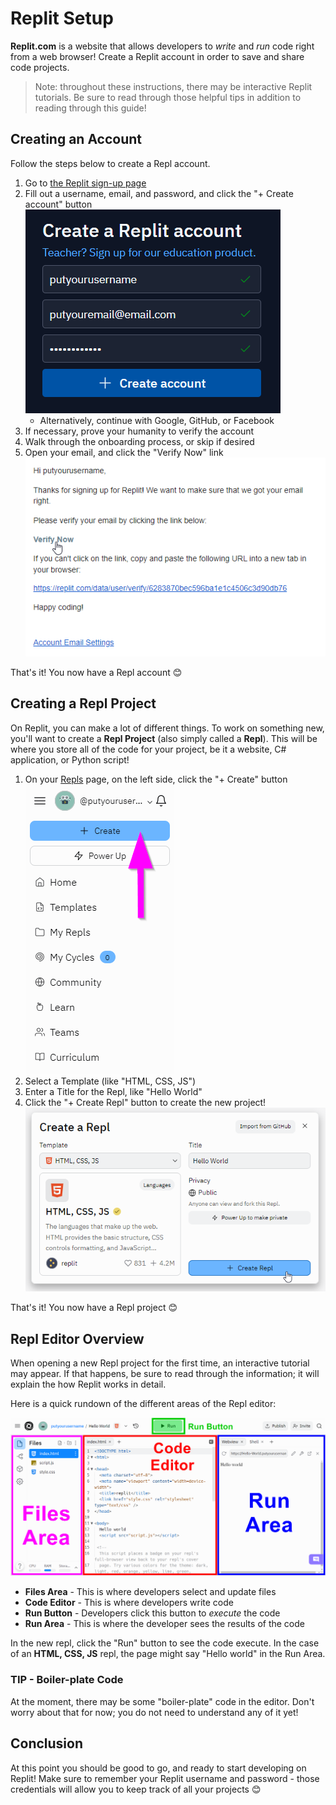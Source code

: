 # Replit Setup
**Replit.com** is a website that allows developers to _write_ and _run_ code right from a web browser! Create a Replit account in order to save and share code projects.

>Note: throughout these instructions, there may be interactive Replit tutorials. Be sure to read through those helpful tips in addition to reading through this guide!

## Creating an Account
Follow the steps below to create a Repl account.

1. Go to [the Replit sign-up page](https://replit.com/signup)
1. Fill out a username, email, and password, and click the "+ Create account" button  
    ![](Assets/ReplitCreateAccount.png)
    - Alternatively, continue with Google, GitHub, or Facebook
1. If necessary, prove your humanity to verify the account
1. Walk through the onboarding process, or skip if desired
1. Open your email, and click the "Verify Now" link  
    ![](Assets/ReplitVerifyEmail.png)

That's it! You now have a Repl account 😊

## Creating a Repl Project
On Replit, you can make a lot of different things. To work on something new, you'll want to create a **Repl Project** (also simply called a **Repl**). This will be where you store all of the code for your project, be it a website, C# application, or Python script!

1. On your [Repls](https://replit.com/repls) page, on the left side, click the "+ Create" button  
    ![](Assets/ReplitCreateRepl.png)
1. Select a Template (like "HTML, CSS, JS")
1. Enter a Title for the Repl, like "Hello World"
1. Click the "+ Create Repl" button to create the new project!  
    ![](Assets/ReplitCreateReplForm.png)

That's it! You now have a Repl project 😊

## Repl Editor Overview
When opening a new Repl project for the first time, an interactive tutorial may appear. If that happens, be sure to read through the information; it will explain the how Replit works in detail.

Here is a quick rundown of the different areas of the Repl editor:

![](Assets/ReplitEditorOverview.png)

- **Files Area** - This is where developers select and update files
- **Code Editor** - This is where developers write code
- **Run Button** - Developers click this button to _execute_ the code
- **Run Area** - This is where the developer sees the results of the code

In the new repl, click the "Run" button to see the code execute. In the case of an **HTML, CSS, JS** repl, the page might say "Hello world" in the Run Area.

### TIP - Boiler-plate Code
At the moment, there may be some "boiler-plate" code in the editor. Don't worry about that for now; you do not need to understand any of it yet!

## Conclusion
At this point you should be good to go, and ready to start developing on Replit! Make sure to remember your Replit username and password - those credentials will allow you to keep track of all your projects 😊